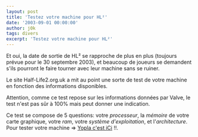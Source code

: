```yaml
---
layout: post
title: 'Testez votre machine pour HL²'
date: '2003-09-01 00:00:00'
author: j0k
tags: divers
excerpt: 'Testez votre machine pour HL²'
---
```


Et oui, la date de sortie de HL² se rapproche de plus en plus (toujours prévue pour le 30 septembre 2003), et beaucoup de joueurs se demandent s'ils pourront le faire tourner avec leur machine sans se ruiner.


Le site Half-Life2.org.uk a mit au point une sorte de test de votre machine en fonction des informations disponibles.

Attention, comme ce test repose sur les informations données par Valve, le test n'est pas sûr à 100% mais peut donner une indication.

Ce test se compose de 5 questions: votre *processeur*, la *mémoire* de votre carte graphique, votre *ram*, votre *système d'exploitation*, et l'*architecture*. Pour tester votre machine => [Yopla c'est iCi](http://www.half-life2.org.uk/check.php) !!.

